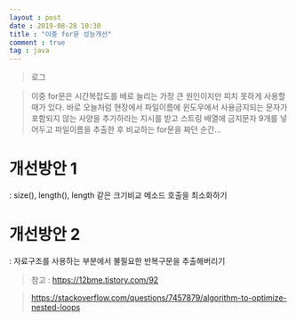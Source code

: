```yaml
---
layout : post
date : 2019-08-28 10:30
title : "이중 for문 성능개선"
comment : true
tag : java
---
```


> 로그

> 이중 for문은 시간복잡도를 배로 늘리는 가장 큰 원인이지만 피치 못하게 사용할 때가 있다.
  바로 오늘처럼 현장에서 파일이름에 윈도우에서 사용금지되는 문자가 포함되지 않는 사양을 추가하라는 지시를 받고
  스트링 배열에 금지문자 9개를 넣어두고 파일이름을 추출한 후 비교하는 for문을 짜던 순간...
  

# 개선방안 1 
: size(), length(), length 같은 크기비교 메소드 호출을 최소화하기

# 개선방안 2 
: 자료구조를 사용하는 부분에서 불필요한 반복구문을 추출해버리기


> 참고 : https://12bme.tistory.com/92

> https://stackoverflow.com/questions/7457879/algorithm-to-optimize-nested-loops
